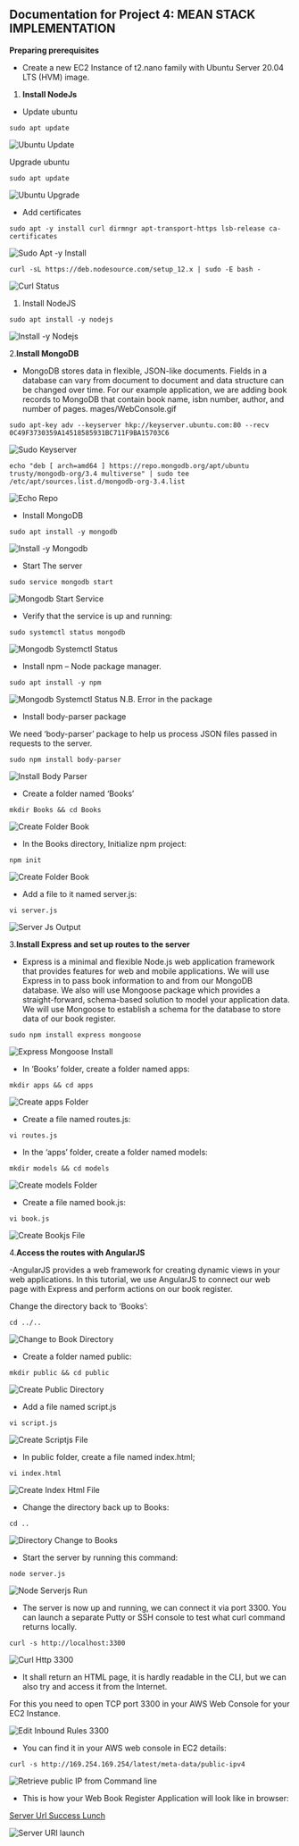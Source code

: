 ## Documentation for Project 4: MEAN STACK IMPLEMENTATION

**Preparing prerequisites**

- Create a new EC2 Instance of t2.nano family with Ubuntu Server 20.04 LTS (HVM) image.

1. **Install NodeJs**

- Update ubuntu

`sudo apt update`

![Ubuntu Update](./image/ubuntu-mean-update.PNG)

Upgrade ubuntu

`sudo apt update`

![Ubuntu Upgrade](./image/ubuntu-mean-upgrade.PNG)

- Add certificates

`sudo apt -y install curl dirmngr apt-transport-https lsb-release ca-certificates`

![Sudo Apt -y Install](./image/apt-y-install-cert.PNG)

`curl -sL https://deb.nodesource.com/setup_12.x | sudo -E bash -`

![Curl Status](./image/curl-status-output.PNG)

1. Install NodeJS

`sudo apt install -y nodejs`

![Install -y Nodejs](./image/install-y-nodejs-output.PNG)

2.**Install MongoDB**

- MongoDB stores data in flexible, JSON-like documents. Fields in a database can vary from document to document and data structure can be changed over time. For our example application, we are adding book records to MongoDB that contain book name, isbn number, author, and number of pages. mages/WebConsole.gif

`sudo apt-key adv --keyserver hkp://keyserver.ubuntu.com:80 --recv 0C49F3730359A14518585931BC711F9BA15703C6`

![Sudo Keyserver](./image/apt-keyserver-output.PNG)

`echo "deb [ arch=amd64 ] https://repo.mongodb.org/apt/ubuntu trusty/mongodb-org/3.4 multiverse" | sudo tee /etc/apt/sources.list.d/mongodb-org-3.4.list`

![Echo Repo](./image/echo-repo-output.PNG)

- Install MongoDB

`sudo apt install -y mongodb`

![Install -y Mongodb](./image/install-y-mongodb-output.PNG)

- Start The server

`sudo service mongodb start`

![Mongodb Start Service](./image/mongodb-service-start.PNG)

- Verify that the service is up and running:

`sudo systemctl status mongodb`

![Mongodb Systemctl Status](./image/systemctl-mongodb-run-status.PNG)

- Install npm – Node package manager.

`sudo apt install -y npm`

![Mongodb Systemctl Status](./image/install-y-npm.PNG)  N.B. Error in the package

- Install body-parser package

We need ‘body-parser’ package to help us process JSON files passed in requests to the server.

`sudo npm install body-parser`

![Install Body Parser](./image/install-body-parser-output.PNG)

- Create a folder named ‘Books’

`mkdir Books && cd Books`

![Create Folder Book](./image/folder-book-output.PNG)

- In the Books directory, Initialize npm project:

`npm init`

![Create Folder Book](./image/book-npm-initialize.PNG)

- Add a file to it named server.js:

`vi server.js`

![Server Js Output](./image/server-js-output.PNG)

3.**Install Express and set up routes to the server**

- Express is a minimal and flexible Node.js web application framework that provides features for web and mobile applications. We will use Express in to pass book information to and from our MongoDB database. We also will use Mongoose package which provides a straight-forward, schema-based solution to model your application data. We will use Mongoose to establish a schema for the database to store data of our book register.

`sudo npm install express mongoose`

![Express Mongoose Install](./image/express-mongoose-install-output.PNG)

- In ‘Books’ folder, create a folder named apps:

`mkdir apps && cd apps`

![Create apps Folder](./image/apps-create.PNG)

- Create a file named routes.js:

`vi routes.js`

- In the ‘apps’ folder, create a folder named models:

`mkdir models && cd models`

![Create models Folder](./image/create-models-folder-output.PNG)

- Create a file named book.js:

`vi book.js`

![Create Bookjs File](./image/file-book-js.PNG)

4.**Access the routes with AngularJS**

-AngularJS provides a web framework for creating dynamic views in your web applications. In this tutorial, we use AngularJS to connect our web page with Express and perform actions on our book register.

Change the directory back to ‘Books’:

`cd ../..`

![Change to Book Directory](./image/change-book-directory.PNG)

- Create a folder named public:

`mkdir public && cd public`

![Create Public Directory](./image/create-public-folder.PNG)

- Add a file named script.js

`vi script.js`

![Create Scriptjs File](./image/file-scriptjs-output.PNG)

- In public folder, create a file named index.html;

`vi index.html`

![Create Index Html File](./image/index-html-create-file.PNG)

- Change the directory back up to Books:

`cd ..`

![Directory Change to Books](./image/change-directoty-to-books.PNG)

- Start the server by running this command:

`node server.js`

![Node Serverjs Run](./image/node-serverjs-output.PNG)

- The server is now up and running, we can connect it via port 3300. You can launch a separate Putty or SSH console to test what curl command returns locally.

`curl -s http://localhost:3300`

![Curl Http 3300](./image/curl-http-output.PNG)

- It shall return an HTML page, it is hardly readable in the CLI, but we can also try and access it from the Internet.

For this you need to open TCP port 3300 in your AWS Web Console for your EC2 Instance.

![Edit Inbound Rules 3300](./image/tcp-3300-output.PNG)

- You can find it in your AWS web console in EC2 details:

`curl -s http://169.254.169.254/latest/meta-data/public-ipv4`

![Retrieve public IP from Command line](./image/public-ip-from-command-line.PNG)

- This is how your Web Book Register Application will look like in browser:

[Server Url Success Lunch](http://18.216.255.120:3300/)

![Server URl launch](./image/server-success-output.PNG)